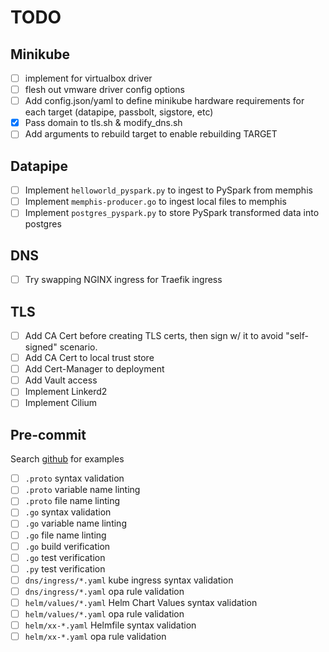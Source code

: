 # TODO

## Minikube

- [ ] implement for virtualbox driver
- [ ] flesh out vmware driver config options
- [ ] Add config.json/yaml to define minikube hardware requirements for each target (datapipe, passbolt, sigstore, etc)
- [x] Pass domain to tls.sh & modify_dns.sh
- [ ] Add arguments to rebuild target to enable rebuilding TARGET

## Datapipe

- [ ] Implement `helloworld_pyspark.py` to ingest to PySpark from memphis
- [ ] Implement `memphis-producer.go` to ingest local files to memphis
- [ ] Implement `postgres_pyspark.py` to store PySpark transformed data into postgres

## DNS

- [ ] Try swapping NGINX ingress for Traefik ingress

## TLS

- [ ] Add CA Cert before creating TLS certs, then sign w/ it to avoid "self-signed" scenario.
- [ ] Add CA Cert to local trust store
- [ ] Add Cert-Manager to deployment
- [ ] Add Vault access
- [ ] Implement Linkerd2
- [ ] Implement Cilium

## Pre-commit

Search [github](https://github.com/search?q=path%3A.pre-commit-hooks.yaml+language%3AYAML&type=code) for examples

- [ ] `.proto` syntax validation
- [ ] `.proto` variable name linting
- [ ] `.proto` file name linting
- [ ] `.go` syntax validation
- [ ] `.go` variable name linting
- [ ] `.go` file name linting
- [ ] `.go` build verification
- [ ] `.go` test verification
- [ ] `.py` test verification
- [ ] `dns/ingress/*.yaml` kube ingress syntax validation
- [ ] `dns/ingress/*.yaml` opa rule validation
- [ ] `helm/values/*.yaml` Helm Chart Values syntax validation
- [ ] `helm/values/*.yaml` opa rule validation
- [ ] `helm/xx-*.yaml` Helmfile syntax validation
- [ ] `helm/xx-*.yaml` opa rule validation
